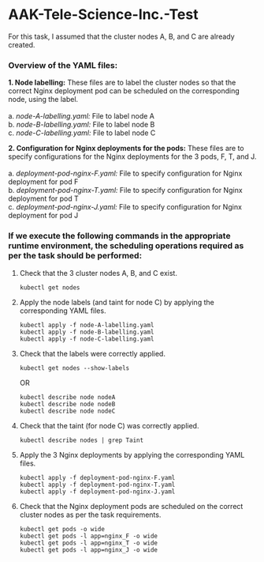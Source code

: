 # AAK-Tele-Science-Inc.-Test

For this task, I assumed that the cluster nodes A, B, and C are already created.

### Overview of the YAML files:

**1. Node labelling:** These files are to label the cluster nodes so that the correct Nginx deployment pod can be scheduled on the corresponding node, using the label.<br/><br/>
   a. _node-A-labelling.yaml:_ File to label node A<br/>
   b. _node-B-labelling.yaml:_ File to label node B<br/>
   c. _node-C-labelling.yaml:_ File to label node C<br/>

**2. Configuration for Nginx deployments for the pods:** These files are to specify configurations for the Nginx deployments for the 3 pods, F, T, and J.<br/><br/>
   a. _deployment-pod-nginx-F.yaml:_ File to specify configuration for Nginx deployment for pod F<br/>
   b. _deployment-pod-nginx-T.yaml:_ File to specify configuration for Nginx deployment for pod T<br/>
   c. _deployment-pod-nginx-J.yaml:_ File to specify configuration for Nginx deployment for pod J<br/>

### If we execute the following commands in the appropriate runtime environment, the scheduling operations required as per the task should be performed:

1. Check that the 3 cluster nodes A, B, and C exist.
   
   ```
   kubectl get nodes
   ```

2. Apply the node labels (and taint for node C) by applying the corresponding YAML files.

   ```
   kubectl apply -f node-A-labelling.yaml
   kubectl apply -f node-B-labelling.yaml
   kubectl apply -f node-C-labelling.yaml
   ```

3. Check that the labels were correctly applied.

   ```
   kubectl get nodes --show-labels
   ```

   OR

   ```
   kubectl describe node nodeA
   kubectl describe node nodeB
   kubectl describe node nodeC
   ```

5. Check that the taint (for node C) was correctly applied.

   ```
   kubectl describe nodes | grep Taint
   ```

6. Apply the 3 Nginx deployments by applying the corresponding YAML files.

   ```
   kubectl apply -f deployment-pod-nginx-F.yaml
   kubectl apply -f deployment-pod-nginx-T.yaml
   kubectl apply -f deployment-pod-nginx-J.yaml
   ```

7. Check that the Nginx deployment pods are scheduled on the correct cluster nodes as per the task requirements.

   ```
   kubectl get pods -o wide
   kubectl get pods -l app=nginx_F -o wide
   kubectl get pods -l app=nginx_T -o wide
   kubectl get pods -l app=nginx_J -o wide
   ```
